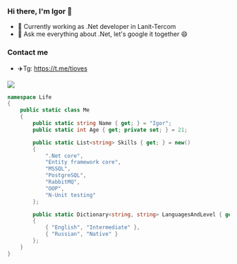 ### Hi there, I'm Igor 👋
- 🔭 Currently working as .Net developer in Lanit-Tercom
- 💬 Ask me everything about .Net, let's google it together 😄

### Contact me
- ✈️Tg: https://t.me/tioves

<a href="https://github.com/anuraghazra/github-readme-stats">
  <img align="center" src="https://github-readme-stats.vercel.app/api/top-langs/?username=tiove&langs_count=7" />
</a>

```C#
namespace Life
{
    public static class Me
    {
        public static string Name { get; } = "Igor";
        public static int Age { get; private set; } = 21;

        public static List<string> Skills { get; } = new()
        {
            ".Net core",
            "Entity framework core",
            "MSSQL",
            "PostgreSQL",
            "RabbitMQ",
            "OOP",
            "N-Unit testing"
        };

        public static Dictionary<string, string> LanguagesAndLevel { get; } = new()
        {
            { "English", "Intermediate" },
            { "Russian", "Native" }
        };
    }
}
```
